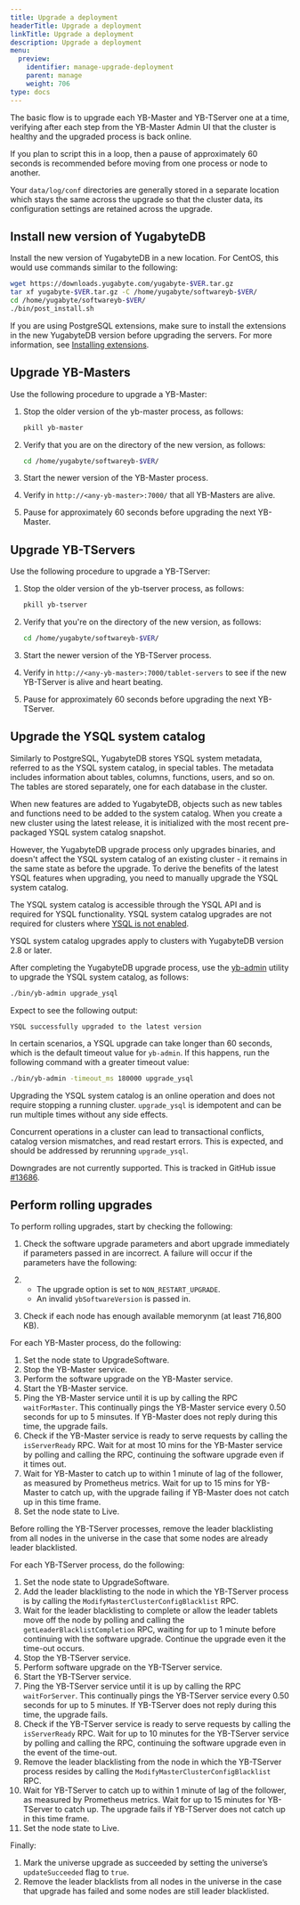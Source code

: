 ```yaml
---
title: Upgrade a deployment
headerTitle: Upgrade a deployment
linkTitle: Upgrade a deployment
description: Upgrade a deployment
menu:
  preview:
    identifier: manage-upgrade-deployment
    parent: manage
    weight: 706
type: docs
---
```


The basic flow is to upgrade each YB-Master and YB-TServer one at a time, verifying after each step from the YB-Master Admin UI that the cluster is healthy and the upgraded process is back online.

If you plan to script this in a loop, then a pause of approximately 60 seconds is recommended before moving from one process or node to another.

Your `data/log/conf` directories are generally stored in a separate location which stays the same across the upgrade so that the cluster data, its configuration settings are retained across the upgrade.

## Install new version of YugabyteDB

Install the new version of YugabyteDB in a new location. For CentOS, this would use commands similar to the following:

```sh
wget https://downloads.yugabyte.com/yugabyte-$VER.tar.gz
tar xf yugabyte-$VER.tar.gz -C /home/yugabyte/softwareyb-$VER/
cd /home/yugabyte/softwareyb-$VER/
./bin/post_install.sh
```

If you are using PostgreSQL extensions, make sure to install the extensions in the new YugabyteDB version before upgrading the servers. For more information, see [Installing extensions](../../explore/ysql-language-features/pg-extensions/#installing-extensions).

## Upgrade YB-Masters

Use the following procedure to upgrade a YB-Master:

1. Stop the older version of the yb-master process, as follows:

    ```sh
    pkill yb-master
    ```

1. Verify that you are on the directory of the new version, as follows:

    ```sh
    cd /home/yugabyte/softwareyb-$VER/
    ```

1. Start the newer version of the YB-Master process.

1. Verify in `http://<any-yb-master>:7000/` that all YB-Masters are alive.

1. Pause for approximately 60 seconds before upgrading the next YB-Master.

## Upgrade YB-TServers

Use the following procedure to upgrade a YB-TServer:

1. Stop the older version of the yb-tserver process, as follows:

    ```sh
    pkill yb-tserver
    ```

1. Verify that you're on the directory of the new version, as follows:

    ```sh
    cd /home/yugabyte/softwareyb-$VER/
    ```

1. Start the newer version of the YB-TServer process.

1. Verify in `http://<any-yb-master>:7000/tablet-servers` to see if the new YB-TServer is alive and heart beating.

1. Pause for approximately 60 seconds before upgrading the next YB-TServer.

## Upgrade the YSQL system catalog

Similarly to PostgreSQL, YugabyteDB stores YSQL system metadata, referred to as the YSQL system catalog, in special tables. The metadata includes information about tables, columns, functions, users, and so on. The tables are stored separately, one for each database in the cluster.

When new features are added to YugabyteDB, objects such as new tables and functions need to be added to the system catalog. When you create a new cluster using the latest release, it is initialized with the most recent pre-packaged YSQL system catalog snapshot.

However, the YugabyteDB upgrade process only upgrades binaries, and doesn't affect the YSQL system catalog of an existing cluster - it remains in the same state as before the upgrade. To derive the benefits of the latest YSQL features when upgrading, you need to manually upgrade the YSQL system catalog.

The YSQL system catalog is accessible through the YSQL API and is required for YSQL functionality. YSQL system catalog upgrades are not required for clusters where [YSQL is not enabled](../../reference/configuration/yb-tserver/#ysql-flags).

YSQL system catalog upgrades apply to clusters with YugabyteDB version 2.8 or later.

After completing the YugabyteDB upgrade process, use the [yb-admin](../../admin/yb-admin/) utility to upgrade the YSQL system catalog, as follows:

```sh
./bin/yb-admin upgrade_ysql
```

Expect to see the following output:

```output
YSQL successfully upgraded to the latest version
```

In certain scenarios, a YSQL upgrade can take longer than 60 seconds, which is the default timeout value for `yb-admin`. If this happens, run the following command with a greater timeout value:

```sh
./bin/yb-admin -timeout_ms 180000 upgrade_ysql
```

Upgrading the YSQL system catalog is an online operation and does not require stopping a running cluster. `upgrade_ysql` is idempotent and can be run multiple times without any side effects.

Concurrent operations in a cluster can lead to transactional conflicts, catalog version mismatches, and read restart errors. This is expected, and should be addressed by rerunning `upgrade_ysql`.

Downgrades are not currently supported. This is tracked in GitHub issue [#13686](https://github.com/yugabyte/yugabyte-db/issues/13686).

## Perform rolling upgrades

To perform rolling upgrades, start by checking the following:

1. Check the software upgrade parameters and abort upgrade immediately if parameters passed in are incorrect. A failure will occur if the parameters have the following:

2. - The upgrade option is set to `NON_RESTART_UPGRADE`.
   - An invalid `ybSoftwareVersion` is passed in.

3. Check if each node has enough available memorynm (at least 716,800 KB).

For each YB-Master process, do the following:

1. Set the node state to UpgradeSoftware.
2. Stop the YB-Master service.
3. Perform the software upgrade on the YB-Master service.
4. Start the YB-Master service.
5. Ping the YB-Master service until it is up by calling the RPC `waitForMaster`. This continually pings the YB-Master service every 0.50 seconds for up to 5 minsutes. If YB-Master does not reply during this time, the upgrade fails.
6. Check if the YB-Master service is ready to serve requests by calling the `isServerReady` RPC. Wait for at most 10 mins for the YB-Master service by polling and calling the RPC, continuing the software upgrade even if it times out. 
7. Wait for YB-Master to catch up to within 1 minute of lag of the follower, as measured by Prometheus metrics. Wait for up to 15 mins for YB-Master to catch up, with the upgrade failing if YB-Master does not catch up in this time frame.
8. Set the node state to Live.

Before rolling the YB-TServer processes, remove the leader blacklisting from all nodes in the universe in the case that some nodes are already leader blacklisted.

For each YB-TServer process, do the following:

1. Set the node state to UpgradeSoftware.
2. Add the leader blacklisting to the node in which the YB-TServer process is by calling the `ModifyMasterClusterConfigBlacklist` RPC. 
3. Wait for the leader blacklisting to complete or allow the leader tablets move off the node by polling and calling the `getLeaderBlacklistCompletion` RPC, waiting for up to 1 minute before continuing with the software upgrade. Continue the upgrade even it the time-out occurs.
4. Stop the YB-TServer service.
5. Perform software upgrade on the YB-TServer service.
6. Start the YB-TServer service.
7. Ping the YB-TServer service until it is up by calling the RPC `waitForServer`. This continually pings the YB-TServer service every 0.50 seconds for up to 5 minutes. If YB-TServer does not reply during this time, the upgrade fails.
8. Check if the YB-TServer service is ready to serve requests by calling the `isServerReady` RPC. Wait for up to 10 minutes for the YB-TServer service by polling and calling the RPC, continuing the software upgrade even in the event of the time-out. 
9. Remove the leader blacklisting from the node in which the YB-TServer process resides by calling the `ModifyMasterClusterConfigBlacklist` RPC.
10. Wait for YB-TServer to catch up to within 1 minute of lag of the follower, as measured by Prometheus metrics. Wait for up to 15 minutes for YB-TServer to catch up. The upgrade fails if YB-TServer does not catch up in this time frame.
11. Set the node state to Live.

Finally:

1. Mark the universe upgrade as succeeded by setting the universe’s `updateSucceeded` flag to `true`.
2. Remove the leader blacklists from all nodes in the universe in the case that upgrade has failed and some nodes are still leader blacklisted.